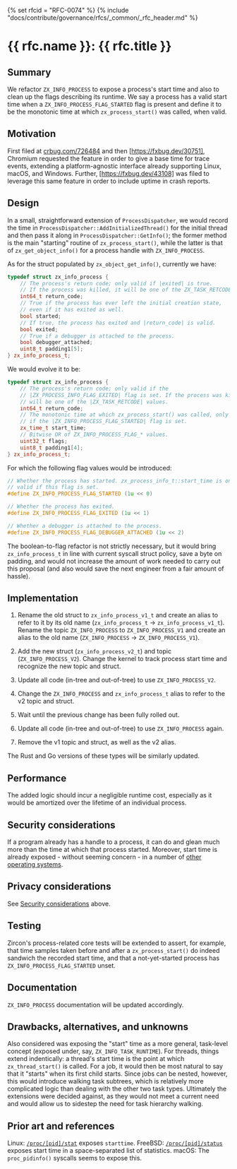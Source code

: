 {% set rfcid = "RFC-0074" %}
{% include "docs/contribute/governance/rfcs/_common/_rfc_header.md" %}
# {{ rfc.name }}: {{ rfc.title }}
<!-- SET the `rfcid` VAR ABOVE. DO NOT EDIT ANYTHING ELSE ABOVE THIS LINE. -->
<!--
*** This should begin with an H2 element (for example, ## Summary).
-->

## Summary

We refactor `ZX_INFO_PROCESS` to expose a process's start time and also to
clean up the flags describing its runtime.  We say a process has a valid start
time when a `ZX_INFO_PROCESS_FLAG_STARTED` flag is present and define it to be
the monotonic time at which `zx_process_start()` was called, when valid.

## Motivation

First filed at [crbug.com/726484] and then [https://fxbug.dev/30751], Chromium requested
the feature in order to give a base time for trace events, extending a
platform-agnostic interface already supporting Linux, macOS, and Windows.
Further, [https://fxbug.dev/43108] was filed to leverage this same feature in order to
include uptime in crash reports.

## Design

In a small, straightforward extension of `ProcessDispatcher`, we would record
the time in `ProcessDispatcher::AddInitializedThread()` for the initial thread
and then pass it along in `ProcessDispatcher::GetInfo()`; the former method is
the main "starting" routine of `zx_process_start()`, while the latter is that
of `zx_get_object_info()` for a process handle with `ZX_INFO_PROCESS`.

As for the struct populated by `zx_object_get_info()`, currently we have:

```cpp
typedef struct zx_info_process {
    // The process's return code; only valid if |exited| is true.
    // If the process was killed, it will be one of the ZX_TASK_RETCODE values.
    int64_t return_code;
    // True if the process has ever left the initial creation state,
    // even if it has exited as well.
    bool started;
    // If true, the process has exited and |return_code| is valid.
    bool exited;
    // True if a debugger is attached to the process.
    bool debugger_attached;
    uint8_t padding1[5];
} zx_info_process_t;
```

We would evolve it to be:

```cpp
typedef struct zx_info_process {
    // The process's return code; only valid if the
    // |ZX_PROCESS_INFO_FLAG_EXITED| flag is set. If the process was killed, it
    // will be one of the |ZX_TASK_RETCODE| values.
    int64_t return_code;
    // The monotonic time at which zx_process_start() was called, only valid
    // if the |ZX_INFO_PROCESS_FLAG_STARTED| flag is set.
    zx_time_t start_time;
    // Bitwise OR of ZX_INFO_PROCESS_FLAG_* values.
    uint32_t flags;
    uint8_t padding1[4];
} zx_info_process_t;
```

For which the following flag values would be introduced:

```cpp
// Whether the process has started. zx_process_info_t::start_time is only
// valid if this flag is set.
#define ZX_INFO_PROCESS_FLAG_STARTED (1u << 0)

// Whether the process has exited.
#define ZX_INFO_PROCESS_FLAG_EXITED (1u << 1)

// Whether a debugger is attached to the process.
#define ZX_INFO_PROCESS_FLAG_DEBUGGER_ATTACHED (1u << 2)
```

The boolean-to-flag refactor is not strictly necessary, but it would bring
`zx_info_process_t` in line with current syscall struct policy, save a byte
on padding, and would not increase the amount of work needed to carry out this
proposal (and also would save the next engineer from a fair amount of hassle).

## Implementation

1. Rename the old struct to `zx_info_process_v1_t` and create an alias to refer
to it by its old name (`zx_info_process_t` -> `zx_info_process_v1_t`). Rename
the topic `ZX_INFO_PROCESS` to `ZX_INFO_PROCESS_V1` and create an alias to the
old name (`ZX_INFO_PROCESS` -> `ZX_INFO_PROCESS_V1`).

2. Add the new struct (`zx_info_process_v2_t`) and topic
(`ZX_INFO_PROCESS_V2`). Change the kernel to track process start time and
recognize the new topic and struct.

3. Update all code (in-tree and out-of-tree) to use `ZX_INFO_PROCESS_V2`.

4. Change the `ZX_INFO_PROCESS` and `zx_info_process_t` alias to refer to the
v2 topic and struct.

5. Wait until the previous change has been fully rolled out.

6. Update all code (in-tree and out-of-tree) to use `ZX_INFO_PROCESS` again.

7. Remove the v1 topic and struct, as well as the v2 alias.

The Rust and Go versions of these types will be similarly updated.

## Performance

The added logic should incur a negligible runtime cost, especially as it would
be amortized over the lifetime of an individual process.

## Security considerations

If a program already has a handle to a process, it can do and glean much more
than the time at which that process started. Moreover, start time is already
exposed - without seeming concern - in a number of [other operating systems](#prior-art-and-references).

## Privacy considerations

See [Security considerations](#security-considerations) above.

## Testing

Zircon's process-related core tests will be extended to assert, for example,
that time samples taken before and after a `zx_process_start()` do indeed
sandwich the recorded start time, and that a not-yet-started process has
`ZX_INFO_PROCESS_FLAG_STARTED` unset.

## Documentation

`ZX_INFO_PROCESS` documentation will be updated accordingly.

## Drawbacks, alternatives, and unknowns

Also considered was exposing the "start" time as a more general, task-level
concept (exposed under, say, `ZX_INFO_TASK_RUNTIME`). For threads, things
extend indentically: a thread's start time is the point at which
`zx_thread_start()` is called. For a job, it would then be most natural to say
that it "starts" when its first child starts. Since jobs can be nested,
however, this would introduce walking task subtrees, which is relatively more
complicated logic than dealing with the other two task types. Ultimately the
extensions were decided against, as they would not meet a current need and
would allow us to sidestep the need for task hierarchy walking.

## Prior art and references

Linux:  [`/proc/[pid]/stat`](https://man7.org/linux/man-pages/man5/procfs.5.html) exposes `starttime`.
FreeBSD: [`/proc/[pid]/status`](https://www.freebsd.org/cgi/man.cgi?query=procfs) exposes start time in a space-separated list of statistics.
macOS: The `proc_pidinfo()` syscalls seems to expose this.

<!-- xrefs -->
[crbug.com/726484]: https://bugs.chromium.org/p/chromium/issues/detail?id=726484
[https://fxbug.dev/30751]: https://bugs.fuchsia.dev/p/fuchsia/issues/detail?id=30751
[https://fxbug.dev/43108]: https://b.corp.google.com/issues/42119376
